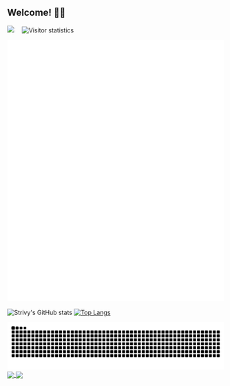 ## Welcome! 🥰👋
<div align="center">
  
</div>
<!-- profile logo 个人资料徽标 -->
<div>
  <a href="https://www.cnblogs.com/strivy/"><img src="https://img.shields.io/badge/Website-Blog-8c36db" /></a>&emsp;
  <img src="https://komarev.com/ghpvc/?username=Strivy-ZSY&label=Views&color=orange&style=flat" alt="Visitor statistics" />&emsp;
</div>

![Metrics](/github-metrics.svg)

![Strivy's GitHub stats](https://github-readme-stats-one-bice.vercel.app/api?username=Strivy-ZSY&show_icons=true&include_all_commits=true&role=OWNER,ORGANIZATION_MEMBER&hide=prs&count_private=true)
[![Top Langs](https://github-readme-stats.vercel.app/api/top-langs/?username=Strivy-ZSY)](https://github.com/anuraghazra/github-readme-stats)

<picture>
  <source media="(prefers-color-scheme: dark)" srcset="https://raw.githubusercontent.com/Strivy-ZSY/Strivy-ZSY/output/github-contribution-grid-snake-dark.svg">
  <source media="(prefers-color-scheme: light)" srcset="https://raw.githubusercontent.com/Strivy-ZSY/Strivy-ZSY/output/github-contribution-grid-snake.svg">
  <img alt="github contribution grid snake animation" src="https://raw.githubusercontent.com/Strivy-ZSY/Strivy-ZSY/output/github-contribution-grid-snake.svg">
</picture>

<a href="https://github.com/Strivy-ZSY/pot-app-translate-plugin-localdeepseek-r1">
  <img align="center" src="https://github-readme-stats.vercel.app/api/pin/?username=Strivy-ZSY&repo=pot-app-translate-plugin-localdeepseek-r1" />
</a>
<a href="https://github.com/Strivy-ZSY/pot-app-recognize-plugin-ollama">
  <img align="center" src="https://github-readme-stats.vercel.app/api/pin/?username=Strivy-ZSY&repo=pot-app-recognize-plugin-ollama" />
</a>

<!--
**Strivy-ZSY/Strivy-ZSY** is a ✨ _special_ ✨ repository because its `README.md` (this file) appears on your GitHub profile.

Here are some ideas to get you started:

- 🔭 I’m currently working on ...
- 🌱 I’m currently learning ...
- 👯 I’m looking to collaborate on ...
- 🤔 I’m looking for help with ...
- 💬 Ask me about ...
- 📫 How to reach me: ...
- 😄 Pronouns: ...
- ⚡ Fun fact: ...
-->
